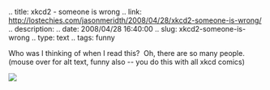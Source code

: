 .. title: xkcd2 - someone is wrong
.. link: http://lostechies.com/jasonmeridth/2008/04/28/xkcd2-someone-is-wrong/
.. description: 
.. date: 2008/04/28 16:40:00
.. slug: xkcd2-someone-is-wrong
.. type: text
.. tags: funny

Who was I thinking of when I read this?  Oh, there are so many people. (mouse over for alt text, funny also -- you do this with all xkcd comics) 

![](http://imgs.xkcd.com/comics/duty_calls.png)
